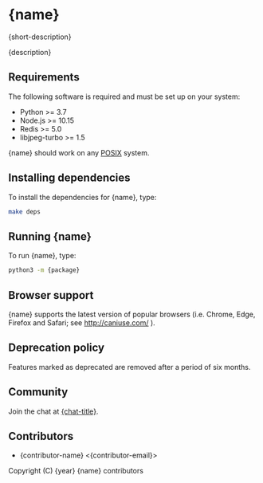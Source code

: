 # {name}

{short-description}

{description}

## Requirements

The following software is required and must be set up on your system:

* Python >= 3.7
* Node.js >= 10.15
* Redis >= 5.0
* libjpeg-turbo >= 1.5

{name} should work on any [POSIX](https://en.wikipedia.org/wiki/POSIX) system.

## Installing dependencies

To install the dependencies for {name}, type:

```sh
make deps
```

## Running {name}

To run {name}, type:

```sh
python3 -m {package}
```

## Browser support

{name} supports the latest version of popular browsers (i.e. Chrome, Edge, Firefox and Safari; see
http://caniuse.com/ ).

## Deprecation policy

Features marked as deprecated are removed after a period of six months.

## Community

Join the chat at [{chat-title}]({chat-url}).

## Contributors

* {contributor-name} &lt;{contributor-email}>

Copyright (C) {year} {name} contributors
